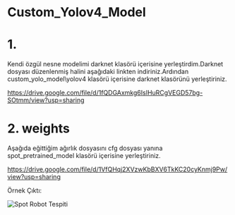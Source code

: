 # Custom_Yolov4_Model

# 1.

Kendi özgül nesne modelimi darknet klasörü içerisine yerleştirdim.Darknet dosyası düzenlenmiş halini aşağıdaki linkten indiriniz.Ardından custom_yolo_model\yolov4 klasörü içerisine darknet klasörünü yerleştiriniz.

https://drive.google.com/file/d/1fQDGAxmkg6IsIHuRCgVEGD57bg-SOtmm/view?usp=sharing

# 2. weights

Aşağıda eğittiğim ağırlık dosyasını cfg dosyası yanına spot_pretrained_model klasörü içerisine yerleştiriniz.

https://drive.google.com/file/d/1VfQHqj2XVzwKbBXV6TkKC20cyKnmj9Pw/view?usp=sharing

Örnek Çıktı: 

![Spot Robot Tespiti](https://user-images.githubusercontent.com/61952281/128632551-b5408f38-350c-4117-9764-d153cc65e39b.png)

